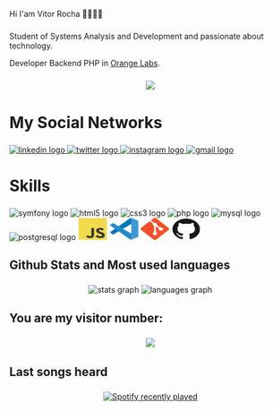 <p align="left">Hi I'am Vitor Rocha 👋👨🏻‍💻</p>

###
<p align="left">Student of Systems Analysis and Development and passionate about technology.
 
Developer Backend PHP in [Orange Labs](https://orangelabs.com.br "Orange Labs").</p>
###
<div align="center">
  <img height="200" src="https://acegif.com/wp-content/uploads/cat-typing-2.gif"  />
</div>

###
<h1 align="left">My Social Networks</h1>

###
<div align="left">
  <a href="https://www.linkedin.com/in/jo%C3%A3o-vitor-lima-da-rocha-646818139/" target="_blank">
    <img src="https://raw.githubusercontent.com/maurodesouza/profile-readme-generator/master/src/assets/icons/social/linkedin/default.svg" width="52" height="40" alt="linkedin logo"  />
  </a>
  <a href="https://twitter.com/yyvtrch" target="_blank">
    <img src="https://raw.githubusercontent.com/maurodesouza/profile-readme-generator/master/src/assets/icons/social/twitter/default.svg" width="52" height="40" alt="twitter logo"  />
  </a>
  <a href="https://www.instagram.com/batatowski/" target="_blank">
    <img src="https://raw.githubusercontent.com/maurodesouza/profile-readme-generator/master/src/assets/icons/social/instagram/default.svg" width="52" height="40" alt="instagram logo"  />
  </a>
  <a href="mailto:vitorrocha3105@gmail.com" target="_blank">
    <img src="https://raw.githubusercontent.com/maurodesouza/profile-readme-generator/master/src/assets/icons/social/gmail/default.svg" width="52" height="40" alt="gmail logo"  />
  </a>
</div>

###
<h1 align="left">Skills</h1>

###
<div align="left">
  <img src="https://cdn.jsdelivr.net/gh/devicons/devicon/icons/symfony/symfony-original.svg" height="40" width="52" alt="symfony logo"  />
  <img src="https://cdn.jsdelivr.net/gh/devicons/devicon/icons/html5/html5-original.svg" height="40" width="52" alt="html5 logo"  />
  <img src="https://cdn.jsdelivr.net/gh/devicons/devicon/icons/css3/css3-original.svg" height="40" width="52" alt="css3 logo"  />
  <img src="https://cdn.jsdelivr.net/gh/devicons/devicon/icons/php/php-original.svg" height="40" width="52" alt="php logo"  />
  <img src="https://cdn.jsdelivr.net/gh/devicons/devicon/icons/mysql/mysql-original.svg" height="40" width="52" alt="mysql logo"  />
  <img src="https://cdn.jsdelivr.net/gh/devicons/devicon/icons/postgresql/postgresql-original.svg" height="40" width="52" alt="postgresql logo"  />
  <img src="https://github.com/devicons/devicon/blob/master/icons/javascript/javascript-original.svg" height="40" width="52" alt="javascript logo"  />
  <img src="https://github.com/devicons/devicon/blob/master/icons/vscode/vscode-original.svg" height="40" width="52" alt="vscode logo"  />
  <img src="https://github.com/devicons/devicon/blob/master/icons/git/git-original.svg" height="40" width="52" alt="git logo"  />
  <img src="https://github.com/devicons/devicon/blob/master/icons/github/github-original.svg" height="40" width="52" alt="github logo"  />
</div>

###
<h2 align="left">Github Stats and Most used languages</h2>

###
<div align="center">
  <img src="https://github-readme-stats.vercel.app/api?hide_title=false&hide_rank=false&show_icons=true&include_all_commits=true&count_private=true&disable_animations=false&theme=gotham&locale=en&hide_border=false&username=potatowski" height="150" alt="stats graph"  />
  <img src="https://github-readme-stats.vercel.app/api/top-langs?locale=en&hide_title=false&layout=compact&card_width=320&langs_count=5&theme=gotham&hide_border=false&username=potatowski" height="150" alt="languages graph"  />
</div>

###
<h2 align="left">You are my visitor number:</h2>

###
<div align="center">
  <img src="https://profile-counter.glitch.me/potatowski/count.svg?"  />
</div>

###
<h2 align="left">Last songs heard</h2>

###
<div align="center">
  <a href="https://open.spotify.com/user/226s6zj7rjxugkeedalkcihuy">
    <img src="https://spotify-recently-played-readme.vercel.app/api?user=226s6zj7rjxugkeedalkcihuy&count=5&unique=true" alt="Spotify recently played"  />
  </a>
</div>

###
